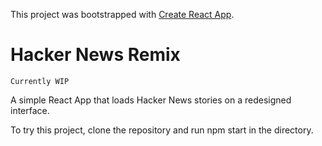 This project was bootstrapped with [Create React App](https://github.com/facebook/create-react-app).

# Hacker News Remix

`Currently WIP`

A simple React App that loads Hacker News stories on a redesigned interface.

To try this project, clone the repository and run npm start in the directory.